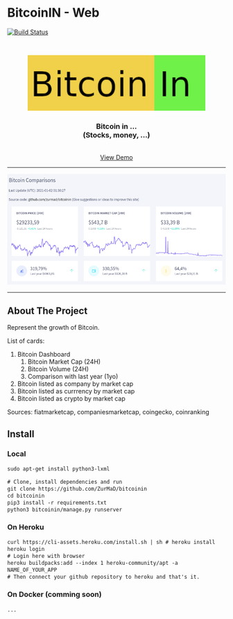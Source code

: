 # BitcoinIN - Web

[![Build Status](https://travis-ci.com/ZurMaD/bitcoinin.svg?branch=main)](https://travis-ci.com/ZurMaD/bitcoinin)


<br />
<p align="center">
  <a href="#">
    <img src="docs/img/logo.png" height="128">
  </a>

  <h3 align="center">Bitcoin in ... <br>
  (Stocks, money, ...)</h3>

  <p align="center">
    <br />
    <a href="https://bitcoinin.herokuapp.com">View Demo</a>
  </p>
</p>

<hr style="height:2px;border-width:0;color:gray;background-color:gray">

![](docs/img/screenshot.png)

<hr style="height:2px;border-width:0;color:gray;background-color:gray">

<!-- TABLE OF CONTENTS -->
<!-- ## Table of Contents -->



<!-- ABOUT THE PROJECT -->
## About The Project

Represent the growth of Bitcoin.

List of cards:

1. Bitcoin Dashboard
   1. Bitcoin Market Cap (24H)
   2. Bitcoin Volume (24H)
   3. Comparison with last year (1yo)
2. Bitcoin listed as company by market cap
3. Bitcoin listed as currrency by market cap
4. Bitcoin listed as crypto by market cap

Sources: fiatmarketcap, companiesmarketcap, coingecko, coinranking

## Install

### Local


```
sudo apt-get install python3-lxml
```

```
# Clone, install dependencies and run
git clone https://github.com/ZurMaD/bitcoinin
cd bitcoinin
pip3 install -r requirements.txt
python3 bitcoinin/manage.py runserver
```

### On Heroku

```
curl https://cli-assets.heroku.com/install.sh | sh # heroku install
heroku login
# Login here with browser
heroku buildpacks:add --index 1 heroku-community/apt -a NAME_OF_YOUR_APP
# Then connect your github repository to heroku and that's it.
```


### On Docker (comming soon)

```
...
```